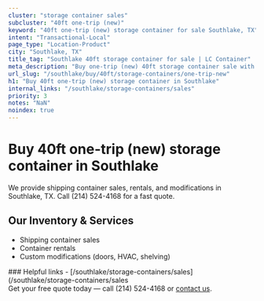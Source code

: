 ```yaml
---
cluster: "storage container sales"
subcluster: "40ft one-trip (new)"
keyword: "40ft one-trip (new) storage container for sale Southlake, TX"
intent: "Transactional-Local"
page_type: "Location-Product"
city: "Southlake, TX"
title_tag: "Southlake 40ft storage container for sale | LC Container"
meta_description: "Buy one-trip (new) 40ft storage container sale with local delivery in Southlake, TX. LC Container — local Since 2003. Request a fast quote today."
url_slug: "/southlake/buy/40ft/storage-containers/one-trip-new"
h1: "Buy 40ft one-trip (new) storage container in Southlake"
internal_links: "/southlake/storage-containers/sales"
priority: 3
notes: "NaN"
noindex: true
---
```


# Buy 40ft one-trip (new) storage container in Southlake

We provide shipping container sales, rentals, and modifications in Southlake, TX. Call (214) 524-4168 for a fast quote.

## Our Inventory & Services
- Shipping container sales
- Container rentals
- Custom modifications (doors, HVAC, shelving)

<div data-section="internal-links">
### Helpful links
- [/southlake/storage-containers/sales](/southlake/storage-containers/sales
</div>

<div data-section="cta">
Get your free quote today — call (214) 524-4168 or <a href="/contact">contact us</a>.
</div>

<script type="application/ld+json">{"@context":"https://schema.org","@type":"FAQPage","mainEntity":[{"@type":"Question","name":"How much does delivery cost in Southlake, TX?","acceptedAnswer":{"@type":"Answer","text":"Delivery costs vary by distance and container size. Most deliveries in Southlake, TX range from $150-$300. Call (214) 524-4168 for an exact quote based on your specific location."}},{"@type":"Question","name":"Do you offer financing or payment plans?","acceptedAnswer":{"@type":"Answer","text":"We accept major credit cards, checks, and can discuss commercial terms for bulk purchases. Call (214) 524-4168 to discuss options."}},{"@type":"Question","name":"Can you customize containers in Southlake, TX?","acceptedAnswer":{"@type":"Answer","text":"Yes — we perform modifications like doors, HVAC, insulation, and shelving. Request a custom quote at (214) 524-4168 or via our contact form."}}]}</script>

